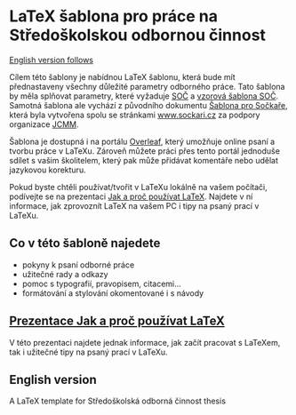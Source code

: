 # LaTeX šablona pro práce na Středoškolskou odbornou činnost 
[English version follows](#english-version)

Cílem této šablony je nabídnou LaTeX šablonu, která bude mít přednastaveny všechny důležité parametry odborného práce.
Tato šablona by měla splňovat parametry, které vyžaduje [SOČ](http://www.soc.cz/soc-krok-za-krokem/#Napsani_soutezni_prace) a [vzorová šablona SOČ](http://www.soc.cz/dokumenty/sablona_SOC.docx).
Samotná šablona ale vychází z původního dokumentu [Šablona pro Sočkaře](https://drive.google.com/file/d/0B5P0A5RHo1kvWllHM0lzLU5IckU/view?usp=sharing), která byla vytvořena spolu se stránkami www.sockari.cz za podpory organizace [JCMM](http://www.jcmm.cz/).

Šablona je dostupná i na portálu [Overleaf](https://www.overleaf.com/latex/templates/czech-soc-latex-template-unofficial/gvqvqzwgdtwk), který umožňuje online psaní a tvorbu práce v LaTeXu. 
Zároveň můžete práci přes tento portál jednoduše sdílet s vašim školitelem, který pak může přidávat komentáře nebo udělat jazykovou korekturu.

Pokud byste chtěli používat/tvořit v LaTeXu lokálně na vašem počítači, podívejte se na prezentaci [Jak a proč používat LaTeX](https://github.com/RoboticsBrno/Latex-slideshow-czech). Najdete v ní informace, jak zprovoznít LaTeX na vašem PC i tipy na psaný prací v LaTeXu.

## Co v této šabloně najedete

- pokyny k psaní odborné práce
- užitečné rady a odkazy
- pomoc s typografií, pravopisem, citacemi...
- formátování a stylování okomentované i s návody

## [Prezentace Jak a proč používat LaTeX](https://github.com/RoboticsBrno/Latex-slideshow-czech)

V této prezentaci najdete jednak informace, jak začít pracovat s LaTeXem, tak i užitečné tipy na psaný prací v LaTeXu.

## English version

A LaTeX template for Středoškolská odborná činnost thesis
